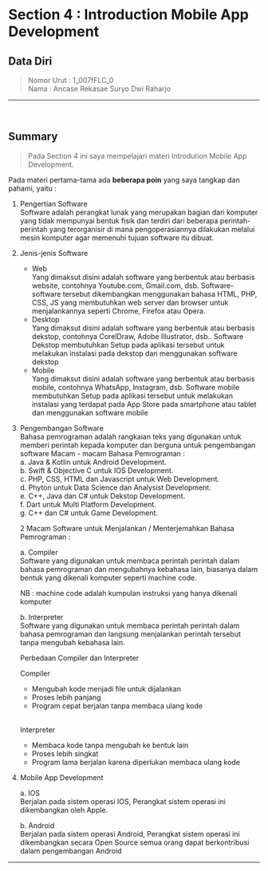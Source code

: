 
# Section 4 : Introduction Mobile App Development

## Data Diri

> Nomor Urut  : 1_007fFLC_0 <br>
Nama        : Ancase Rekasae Suryo Dwi Raharjo

--- 

<br>

## Summary

> Pada Section 4 ini saya mempelajari materi Introdution Mobile App Development.

Pada materi pertama-tama ada **beberapa poin** yang saya tangkap dan pahami, yaitu :
1. Pengertian Software <br>
   Software adalah perangkat lunak yang merupakan bagian dari komputer yang tidak mempunyai bentuk fisik dan terdiri dari beberapa perintah-perintah yang terorganisir di mana pengoperasiannya dilakukan melalui mesin komputer agar memenuhi tujuan software itu dibuat.
2. Jenis-jenis Software <br>
   - Web <br>
    Yang dimaksut disini adalah software yang berbentuk atau berbasis website, contohnya Youtube.com, Gmail.com, dsb. Software-software tersebut dikembangkan menggunakan bahasa HTML, PHP, CSS, JS yang membutuhkan web server dan browser untuk menjalankannya seperti Chrome, Firefox atau Opera.
   - Desktop <br>
   Yang dimaksut disini adalah software yang berbentuk atau berbasis dekstop, contohnya CorelDraw, Adobe Illustrator, dsb.. Software Dekstop membutuhkan Setup pada aplikasi tersebut untuk melakukan instalasi pada dekstop dan menggunakan software dekstop
   - Mobile <br>
   Yang dimaksut disini adalah software yang berbentuk atau berbasis mobile, contohnya WhatsApp, Instagram, dsb. Software mobile membutuhkan Setup pada aplikasi tersebut untuk melakukan instalasi yang terdapat pada App Store pada smartphone atau tablet dan menggunakan software mobile <br>
3. Pengembangan Software <br>
   Bahasa pemrograman adalah rangkaian teks yang digunakan untuk memberi perintah kepada komputer dan berguna  untuk pengembangan software 
   Macam - macam Bahasa Pemrograman : <br>
   a. Java & Kotlin untuk Android Development. <br>
   b. Swift & Objective C untuk IOS Development. <br>
   c. PHP, CSS, HTML dan Javascript untuk Web Development. <br>
   d. Phyton untuk Data Science dan Analysist Development. <br>
   e. C++, Java dan C# untuk Dekstop Development. <br>
   f. Dart untuk Multi Platform Development. <br>
   g. C++ dan C# untuk Game Development. 
   
   2 Macam Software untuk Menjalankan / Menterjemahkan Bahasa Pemrograman :

   a. Compiler <br>
   Software yang digunakan untuk membaca perintah perintah dalam bahasa pemrograman dan mengubahnya kebahasa lain, biasanya dalam bentuk yang dikenali komputer seperti machine code.
   
   NB : machine code adalah kumpulan instruksi yang hanya dikenali komputer
   
   b. Interpreter <br>
   Software yang digunakan untuk membaca perintah perintah dalam bahasa pemrograman dan langsung menjalankan perintah tersebut tanpa mengubah kebahasa lain.
   
   Perbedaan Compiler dan Interpreter

   Compiler
   - Mengubah kode menjadi file untuk dijalankan
   - Proses lebih panjang
   - Program cepat berjalan tanpa membaca ulang kode <br> <br>

   Interpreter
   - Membaca kode tanpa mengubah ke bentuk lain
   - Proses lebih singkat
   - Program lama berjalan karena diperlukan membaca ulang kode


4. Mobile App Development

   a. IOS <br>
   Berjalan pada sistem operasi IOS, Perangkat sistem operasi ini dikembangkan oleh Apple.

   b. Android <br>
   Berjalan pada sistem operasi Android, Perangkat sistem operasi ini dikembangkan secara Open Source semua orang dapat berkontribusi dalam pengembangan Android
---